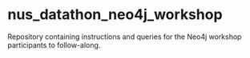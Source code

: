 # nus_datathon_neo4j_workshop
Repository containing instructions and queries for the Neo4j workshop participants to follow-along. 
